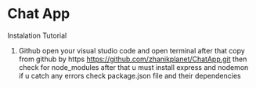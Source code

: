 # Chat App
Instalation Tutorial
1. Github
open your visual studio code and open terminal 
after that copy from github by https https://github.com/zhanikplanet/ChatApp.git
then check for node_modules 
after that u must install express and nodemon 
if u catch any errors check package.json file and their dependencies
